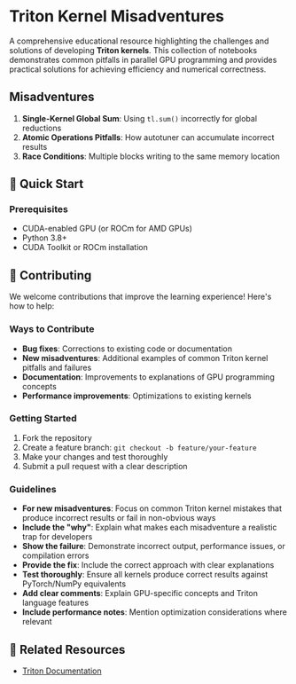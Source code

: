 # Triton Kernel Misadventures

A comprehensive educational resource highlighting the challenges and solutions of developing **Triton kernels**. This collection of notebooks demonstrates common pitfalls in parallel GPU programming and provides practical solutions for achieving efficiency and numerical correctness.

## Misadventures
1. **Single-Kernel Global Sum**: Using `tl.sum()` incorrectly for global reductions
2. **Atomic Operations Pitfalls**: How autotuner can accumulate incorrect results
3. **Race Conditions**: Multiple blocks writing to the same memory location

## 🚀 Quick Start

### Prerequisites
- CUDA-enabled GPU (or ROCm for AMD GPUs)
- Python 3.8+
- CUDA Toolkit or ROCm installation

## 🤝 Contributing

We welcome contributions that improve the learning experience! Here's how to help:

### Ways to Contribute
- **Bug fixes**: Corrections to existing code or documentation
- **New misadventures**: Additional examples of common Triton kernel pitfalls and failures
- **Documentation**: Improvements to explanations of GPU programming concepts
- **Performance improvements**: Optimizations to existing kernels

### Getting Started
1. Fork the repository
2. Create a feature branch: `git checkout -b feature/your-feature`
3. Make your changes and test thoroughly
4. Submit a pull request with a clear description

### Guidelines
- **For new misadventures**: Focus on common Triton kernel mistakes that produce incorrect results or fail in non-obvious ways
- **Include the "why"**: Explain what makes each misadventure a realistic trap for developers
- **Show the failure**: Demonstrate incorrect output, performance issues, or compilation errors
- **Provide the fix**: Include the correct approach with clear explanations
- **Test thoroughly**: Ensure all kernels produce correct results against PyTorch/NumPy equivalents
- **Add clear comments**: Explain GPU-specific concepts and Triton language features
- **Include performance notes**: Mention optimization considerations where relevant

## 🔗 Related Resources

- [Triton Documentation](https://triton-lang.org/)
